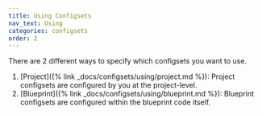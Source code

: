 ```yaml
---
title: Using Configsets
nav_text: Using
categories: configsets
order: 2
---
```


There are 2 different ways to specify which configsets you want to use.

1. [Project]({% link _docs/configsets/using/project.md %}): Project configsets are configured by you at the project-level.
2. [Blueprint]({% link _docs/configsets/using/blueprint.md %}): Blueprint configsets are configured within the blueprint code itself.
